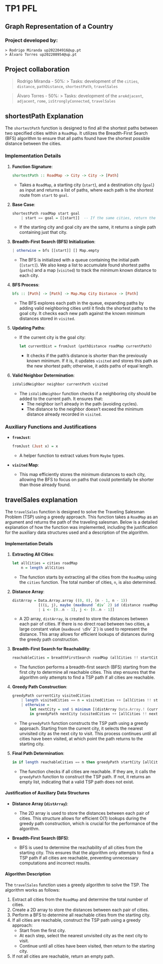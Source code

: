 # TP1 PFL

## Graph Representation of a Country

### Project developed by:
    > Rodrigo Miranda up202204916@up.pt
    > Álvaro Torres up202208954@up.pt

## Project collaboration

> Rodrigo Miranda - 50%:
    > Tasks: development of the `cities`, `distance`, `pathDistance`, `shortestPath`, `travelSales`

> Álvaro Torres - 50%:
    > Tasks: development of the `areAdjacent`, `adjacent`, `rome`, `isStronglyConnected`, `travelSales`

## shortestPath Explanation

The `shortestPath` function is designed to find all the shortest paths between two specified cities within a `RoadMap`. It utilizes the Breadth-First Search (BFS) algorithm to ensure that all paths found have the shortest possible distance between the cities.

### Implementation Details

1. **Function Signature**:
   ```haskell
   shortestPath :: RoadMap -> City -> City -> [Path]
   ```
   - Takes a `RoadMap`, a starting city (`start`), and a destination city (`goal`) as input and returns a list of paths, where each path is the shortest route from `start` to `goal`.

2. **Base Case**:
   ```haskell
   shortestPath roadMap start goal
       | start == goal = [[start]]  -- If the same cities, return the trivial path
   ```
   - If the starting city and goal city are the same, it returns a single path containing just that city.

3. **Breadth-First Search (BFS) Initialization**:
   ```haskell
   | otherwise = bfs [[start]] [] Map.empty
   ```
   - The BFS is initialized with a queue containing the initial path (`[start]`). We also keep a list to accumulate found shortest paths (`paths`) and a map (`visited`) to track the minimum known distance to each city.

4. **BFS Process**:
   ```haskell
   bfs :: [Path] -> [Path] -> Map.Map City Distance -> [Path]
   ```
   - The BFS explores each path in the queue, expanding paths by adding valid neighboring cities until it finds the shortest paths to the goal city. It checks each new path against the known minimum distances stored in `visited`.

5. **Updating Paths**:
   - If the current city is the goal city:
     ```haskell
     let currentDist = fromJust (pathDistance roadMap currentPath)
     ```
     - It checks if the path’s distance is shorter than the previously known minimum. If it is, it updates `visited` and stores this path as the new shortest path; otherwise, it adds paths of equal length.

6. **Valid Neighbor Determination**:
   ```haskell
   isValidNeighbor neighbor currentPath visited
   ```
   - The `isValidNeighbor` function checks if a neighboring city should be added to the current path. It ensures that:
     - The neighbor isn’t already in the path (avoiding cycles).
     - The distance to the neighbor doesn’t exceed the minimum distance already recorded in `visited`.

### Auxiliary Functions and Justifications

- **`fromJust`**:
  ```haskell
  fromJust (Just x) = x
  ```
  - A helper function to extract values from `Maybe` types.

- **`visited` Map**:
  - This map efficiently stores the minimum distances to each city, allowing the BFS to focus on paths that could potentially be shorter than those already found.




## travelSales explanation

The `travelSales` function is designed to solve the Traveling Salesman Problem (TSP) using a greedy approach. This function takes a `RoadMap` as an argument and returns the path of the traveling salesman. Below is a detailed explanation of how the function was implemented, including the justification for the auxiliary data structures used and a description of the algorithm.

#### Implementation Details

1. **Extracting All Cities**:
   ```haskell
   let allCities = cities roadMap
       n = length allCities
   ```
   - The function starts by extracting all the cities from the `RoadMap` using the `cities` function. The total number of cities, `n`, is also determined.

2. **Distance Array**:
   ```haskell
   distArray = Data.Array.array ((0, 0), (n - 1, n - 1)) 
               [((i, j), maybe (maxBound `div` 2) id (distance roadMap (allCities !! i) (allCities !! j))) 
               | i <- [0..n - 1], j <- [0..n - 1]]
   ```
   - A 2D array, `distArray`, is created to store the distances between each pair of cities. If there is no direct road between two cities, a large constant value (`maxBound \`div\` 2`) is used to represent the distance. This array allows for efficient lookups of distances during the greedy path construction.

3. **Breadth-First Search for Reachability**:
   ```haskell
   reachableCities = breadthFirstSearch roadMap (allCities !! startCity)
   ```
   - The function performs a breadth-first search (BFS) starting from the first city to determine all reachable cities. This step ensures that the algorithm only attempts to find a TSP path if all cities are reachable.

4. **Greedy Path Construction**:
   ```haskell
   greedyPath currentCity visitedCities
       | length visitedCities == n = visitedCities ++ [allCities !! startCity]
       | otherwise =
           let nextCity = snd $ minimum [(distArray Data.Array.! (currentCity, j), j) | j <- [0..n - 1], allCities !! j `notElem` visitedCities]
           in greedyPath nextCity (visitedCities ++ [allCities !! nextCity])
   ```
   - The `greedyPath` function constructs the TSP path using a greedy approach. Starting from the current city, it selects the nearest unvisited city as the next city to visit. This process continues until all cities have been visited, at which point the path returns to the starting city.

5. **Final Path Determination**:
   ```haskell
   in if length reachableCities == n then greedyPath startCity [allCities !! startCity] else []
   ```
   - The function checks if all cities are reachable. If they are, it calls the `greedyPath` function to construct the TSP path. If not, it returns an empty list, indicating that a valid TSP path does not exist.

#### Justification of Auxiliary Data Structures

- **Distance Array (`distArray`)**:
  - The 2D array is used to store the distances between each pair of cities. This structure allows for efficient O(1) lookups during the greedy path construction, which is crucial for the performance of the algorithm.

- **Breadth-First Search (BFS)**:
  - BFS is used to determine the reachability of all cities from the starting city. This ensures that the algorithm only attempts to find a TSP path if all cities are reachable, preventing unnecessary computations and incorrect results.

#### Algorithm Description

The `travelSales` function uses a greedy algorithm to solve the TSP. The algorithm works as follows:

1. Extract all cities from the `RoadMap` and determine the total number of cities.
2. Create a 2D array to store the distances between each pair of cities.
3. Perform a BFS to determine all reachable cities from the starting city.
4. If all cities are reachable, construct the TSP path using a greedy approach:
   - Start from the first city.
   - At each step, select the nearest unvisited city as the next city to visit.
   - Continue until all cities have been visited, then return to the starting city.
5. If not all cities are reachable, return an empty path.